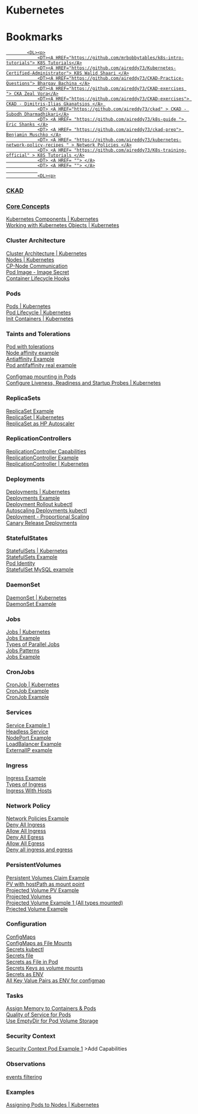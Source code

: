 # Kubernetes


<!DOCTYPE NETSCAPE-Bookmark-file-1>
<!-- This is an automatically generated file.
     It will be read and overwritten.
     DO NOT EDIT! -->
<META HTTP-EQUIV="Content-Type" CONTENT="text/html; charset=UTF-8">
<TITLE>Kubernetes CKA/ CKAD Bookmarks</TITLE>
<H1>Bookmarks</H1>

<DL><p> 
<DT><A HREF=" " 

            <DL><p>
                <DT><A HREF="https://github.com/mrbobbytables/k8s-intro-tutorials"> K8S Tutorials</A>
				<DT><A HREF="https://github.com/aireddy73/Kubernetes-Certified-Administrator"> K8S Walid Shaari </A>
				<DT><A HREF="https://github.com/aireddy73/CKAD-Practice-Questions"> Bhargav Bachina </A>
				<DT><A HREF="https://github.com/aireddy73/CKAD-exercises "> CKA Zeal Vora</A>
				<DT><A HREF="https://github.com/aireddy73/CKAD-exercises"> CKAD - Dimitris-Ilias Gkanatsios </A> 
				<DT> <A HREF="https://github.com/aireddy73/ckad" > CKAD - Subodh Dharmadhikari</A>
				<DT> <A HREF= "https://github.com/aireddy73/k8s-guide "> Eric Shanks </A>
				<DT> <A HREF= "https://github.com/aireddy73/ckad-prep"> Benjamin Muschko </A>
				<DT> <A HREF= "https://github.com/aireddy73/kubernetes-network-policy-recipes " > Network Policies </A>
				<DT> <A HREF= "https://github.com/aireddy73/K8s-training-official" > K8S Tutorials </A>
				<DT> <A HREF= ""> </A>
				<DT> <A HREF= ""> </A>
				
				<DL><p>




</DL> </P>

<DL><p>
        <DT><H3 ADD_DATE="1596599838" LAST_MODIFIED="1597181536">CKAD</H3>
        <DL><p>
            <DT><H3 ADD_DATE="1596599860" LAST_MODIFIED="1596650209">Core Concepts</H3>
            <DL><p>
                <DT><A HREF="https://kubernetes.io/docs/concepts/overview/components/">Kubernetes Components | Kubernetes</A>
                <DT><A HREF="https://kubernetes.io/docs/concepts/overview/working-with-objects/">Working with Kubernetes Objects | Kubernetes</A>
            </DL><p>
            <DT><H3 ADD_DATE="1596931542" LAST_MODIFIED="1597107879">Cluster Architecture</H3>
            <DL><p>
                <DT><A HREF="https://kubernetes.io/docs/concepts/architecture/">Cluster Architecture | Kubernetes</A>
                <DT><A HREF="https://kubernetes.io/docs/concepts/architecture/nodes/" >Nodes | Kubernetes</A>
                <DT><A HREF="https://kubernetes.io/docs/concepts/architecture/control-plane-node-communication/" >CP-Node Communication</A>
                <DT><A HREF="https://kubernetes.io/docs/concepts/containers/images/#using-a-private-registry" >Pod Image - Image Secret</A>
                <DT><A HREF="https://kubernetes.io/docs/concepts/containers/container-lifecycle-hooks/">Container Lifecycle Hooks</A>
            </DL><p>
            <DT><H3 ADD_DATE="1597107891" LAST_MODIFIED="1598398915">Pods</H3>
            <DL><p>
                <DT><A HREF="https://kubernetes.io/docs/concepts/workloads/pods/">Pods | Kubernetes</A>
                <DT><A HREF="https://kubernetes.io/docs/concepts/workloads/pods/pod-lifecycle/" >Pod Lifecycle | Kubernetes</A>
                <DT><A HREF="https://kubernetes.io/docs/concepts/workloads/pods/init-containers/" >Init Containers | Kubernetes</A>
                <DT><H3 ADD_DATE="1597534609" LAST_MODIFIED="1597620293">Taints and Tolerations</H3>
                <DL><p>
                    <DT><A HREF="https://kubernetes.io/docs/concepts/scheduling-eviction/taint-and-toleration/#concepts" >Pod with tolerations</A>
                    <DT><A HREF="https://kubernetes.io/docs/concepts/scheduling-eviction/assign-pod-node/#node-affinity" >Node affinity example</A>
                    <DT><A HREF="https://kubernetes.io/docs/concepts/scheduling-eviction/assign-pod-node/#inter-pod-affinity-and-anti-affinity" >Antiaffinity Example</A>
                    <DT><A HREF="https://kubernetes.io/docs/concepts/scheduling-eviction/assign-pod-node/#always-co-located-in-the-same-node" >Pod antifaffinity real example</A>
                </DL><p>
                <DT><A HREF="https://kubernetes.io/docs/tasks/configure-pod-container/configure-pod-configmap/#define-a-container-environment-variable-with-data-from-a-single-configmap">Configmap mounting in Pods</A>
                <DT><A HREF="https://kubernetes.io/docs/tasks/configure-pod-container/configure-liveness-readiness-startup-probes/" ">Configure Liveness, Readiness and Startup Probes | Kubernetes</A>
            </DL><p>
            <DT><H3 ADD_DATE="1597182272" LAST_MODIFIED="1597192613">ReplicaSets</H3>
            <DL><p>
                <DT><A HREF="https://kubernetes.io/docs/concepts/workloads/controllers/replicaset/#example" >ReplicaSet Example</A>
                <DT><A HREF="https://kubernetes.io/docs/concepts/workloads/controllers/replicaset/" >ReplicaSet | Kubernetes</A>
                <DT><A HREF="https://kubernetes.io/docs/concepts/workloads/controllers/replicaset/#replicaset-as-a-horizontal-pod-autoscaler-target">ReplicaSet as HP Autoscaler</A>
            </DL><p>
            <DT><H3 ADD_DATE="1597192634" LAST_MODIFIED="1597193243">ReplicationControllers</H3>
            <DL><p>
                <DT><A HREF="https://kubernetes.io/docs/concepts/workloads/controllers/replicationcontroller/#responsibilities-of-the-replicationcontroller" >ReplicationController Capabilities</A>
                <DT><A HREF="https://kubernetes.io/docs/concepts/workloads/controllers/replicationcontroller/#running-an-example-replicationcontroller">ReplicationController Example</A>
                <DT><A HREF="https://kubernetes.io/docs/concepts/workloads/controllers/replicationcontroller/" >ReplicationController | Kubernetes</A>
            </DL><p>
            <DT><H3 ADD_DATE="1597193254" LAST_MODIFIED="1597252439">Deployments</H3>
            <DL><p>
                <DT><A HREF="https://kubernetes.io/docs/concepts/workloads/controllers/deployment/" >Deployments | Kubernetes</A>
                <DT><A HREF="https://kubernetes.io/docs/concepts/workloads/controllers/deployment/#creating-a-deployment">Deployments Example</A>
                <DT><A HREF="https://kubernetes.io/docs/concepts/workloads/controllers/deployment/#checking-rollout-history-of-a-deployment" >Deployment Rollout kubectl</A>
                <DT><A HREF="https://kubernetes.io/docs/concepts/workloads/controllers/deployment/#scaling-a-deployment" >Autoscaling Deployments kubectl</A>
                <DT><A HREF="https://kubernetes.io/docs/concepts/workloads/controllers/deployment/#proportional-scaling" >Deployment - Proportional Scaling</A>
                <DT><A HREF="https://kubernetes.io/docs/concepts/workloads/controllers/deployment/#canary-deployment" >Canary Release Deployments</A>
            </DL><p>
            <DT><H3 ADD_DATE="1597258153" LAST_MODIFIED="1597788129">StatefulStates</H3>
            <DL><p>
                <DT><A HREF="https://kubernetes.io/docs/concepts/workloads/controllers/statefulset/" >StatefulSets | Kubernetes</A>
                <DT><A HREF="https://kubernetes.io/docs/concepts/workloads/controllers/statefulset/#components" >StatefulSets Example</A>
                <DT><A HREF="https://kubernetes.io/docs/concepts/workloads/controllers/statefulset/#pod-identity" >Pod Identity</A>
                <DT><A HREF="https://kubernetes.io/docs/tasks/run-application/run-replicated-stateful-application/#statefulset" >StatefulSet MySQL example</A>
            </DL><p>
            <DT><H3 ADD_DATE="1597270310" LAST_MODIFIED="1597272090">DaemonSet</H3>
            <DL><p>
                <DT><A HREF="https://kubernetes.io/docs/concepts/workloads/controllers/daemonset/" >DaemonSet | Kubernetes</A>
                <DT><A HREF="https://kubernetes.io/docs/concepts/workloads/controllers/daemonset/#create-a-daemonset" >DaemonSet Example</A>
            </DL><p>
            <DT><H3 ADD_DATE="1597272100" LAST_MODIFIED="1604690709">Jobs</H3>
            <DL><p>
                <DT><A HREF="https://kubernetes.io/docs/concepts/workloads/controllers/job/">Jobs | Kubernetes</A>
                <DT><A HREF="https://kubernetes.io/docs/concepts/workloads/controllers/job/#running-an-example-job" >Jobs Example</A>
                <DT><A HREF="https://kubernetes.io/docs/concepts/workloads/controllers/job/#parallel-jobs" >Types of Parallel Jobs</A>
                <DT><A HREF="https://kubernetes.io/docs/concepts/workloads/controllers/job/#job-patterns" >Jobs Patterns</A>
                <DT><A HREF="https://kubernetes.io/docs/concepts/workloads/pods/#pod-templates" >Jobs Example</A>
            </DL><p>
            <DT><H3 ADD_DATE="1597275373" LAST_MODIFIED="1598308150">CronJobs</H3>
            <DL><p>
                <DT><A HREF="https://kubernetes.io/docs/concepts/workloads/controllers/cron-jobs/" >CronJob | Kubernetes</A>
                <DT><A HREF="https://kubernetes.io/docs/concepts/workloads/controllers/cron-jobs/#example" >CronJob Example</A>
                <DT><A HREF="https://kubernetes.io/docs/tasks/job/automated-tasks-with-cron-jobs/#creating-a-cron-job" >CronJob Example</A>
            </DL><p>
            <DT><H3 ADD_DATE="1597289232" LAST_MODIFIED="1597359424">Services</H3>
            <DL><p>
                <DT><A HREF="https://kubernetes.io/docs/concepts/services-networking/service/#defining-a-service" >Service Example 1</A>
                <DT><A HREF="https://kubernetes.io/docs/concepts/services-networking/service/#headless-services" >Headless Service</A>
                <DT><A HREF="https://kubernetes.io/docs/concepts/services-networking/service/#nodeport" >NodePort Example</A>
                <DT><A HREF="https://kubernetes.io/docs/concepts/services-networking/service/#loadbalancer" >LoadBalancer Example</A>
                <DT><A HREF="https://kubernetes.io/docs/concepts/services-networking/service/#external-ips" >ExternalIP example</A>
            </DL><p>
            <DT><H3 ADD_DATE="1597359438" LAST_MODIFIED="1609726683">Ingress</H3>
            <DL><p>
                <DT><A HREF="https://kubernetes.io/docs/concepts/services-networking/ingress/#the-ingress-resource"> Ingress Example</A>
                <DT><A HREF="https://kubernetes.io/docs/concepts/services-networking/ingress/#types-of-ingress" >Types of Ingress</A>
                <DT><A HREF="https://kubernetes.io/docs/concepts/services-networking/ingress/#hostname-wildcards" >Ingress With Hosts</A>
            </DL><p>
            <DT><H3 ADD_DATE="1597360730" LAST_MODIFIED="1597450355">Network Policy</H3>
            <DL><p>
                <DT><A HREF="https://kubernetes.io/docs/concepts/services-networking/network-policies/#networkpolicy-resource" >Network Policies Example</A>
                <DT><A HREF="https://kubernetes.io/docs/concepts/services-networking/network-policies/#default-deny-all-ingress-traffic" >Deny All Ingress</A>
                <DT><A HREF="https://kubernetes.io/docs/concepts/services-networking/network-policies/#default-allow-all-ingress-traffic" >Allow All Ingress</A>
                <DT><A HREF="https://kubernetes.io/docs/concepts/services-networking/network-policies/#default-deny-all-egress-traffic" >Deny All Egress</A>
                <DT><A HREF="https://kubernetes.io/docs/concepts/services-networking/network-policies/#default-allow-all-egress-traffic" >Allow All Egress</A>
                <DT><A HREF="https://kubernetes.io/docs/concepts/services-networking/network-policies/#default-deny-all-ingress-and-all-egress-traffic" >Deny all ingress and egress</A>
            </DL><p>
            <DT><H3 ADD_DATE="1597450428" LAST_MODIFIED="1609780585">PersistentVolumes</H3>
            <DL><p>
                <DT><A HREF="https://kubernetes.io/docs/concepts/storage/persistent-volumes/#persistentvolumeclaims" >Persistent Volumes Claim Example</A>
                <DT><A HREF="https://kubernetes.io/docs/tasks/configure-pod-container/configure-persistent-volume-storage/#create-a-persistentvolume" >PV with hostPath as mount point</A>
                <DT><A HREF="https://kubernetes.io/docs/tasks/configure-pod-container/configure-projected-volume-storage/#configure-a-projected-volume-for-a-pod" >Projected Volume PV Example</A>
                <DT><A HREF="https://kubernetes.io/docs/concepts/storage/volumes/#projected" >Projected Volumes</A>
                <DT><A HREF="https://kubernetes.io/docs/concepts/storage/volumes/#example-pod-with-a-secret-a-downward-api-and-a-configmap">Projected Volume Example 1 (All types mounted)</A>
                <DT><A HREF="https://kubernetes.io/docs/tasks/configure-pod-container/configure-projected-volume-storage/" >Prjected Volume Example</A>
            </DL><p>
            <DT><H3 ADD_DATE="1597453196" LAST_MODIFIED="1598381597">Configuration</H3>
            <DL><p>
                <DT><A HREF="https://kubernetes.io/docs/concepts/configuration/configmap/" >ConfigMaps</A>
                <DT><A HREF="https://kubernetes.io/docs/concepts/configuration/configmap/#using-configmaps-as-files-from-a-pod">ConfigMaps as File Mounts</A>
                <DT><A HREF="https://kubernetes.io/docs/concepts/configuration/secret/#creating-a-secret-using-kubectl" >Secrets kubectl</A>
                <DT><A HREF="https://kubernetes.io/docs/concepts/configuration/secret/#creating-a-secret-manually" A>Secrets file</A>
                <DT><A HREF="https://kubernetes.io/docs/concepts/configuration/secret/#using-secrets-as-files-from-a-pod" >Secrets as File in Pod</A>
                <DT><A HREF="https://kubernetes.io/docs/concepts/configuration/secret/#projection-of-secret-keys-to-specific-paths">Secrets Keys as volume mounts</A>
                <DT><A HREF="https://kubernetes.io/docs/concepts/configuration/secret/#using-secrets-as-environment-variables">Secrets as ENV</A>
                <DT><A HREF="https://kubernetes.io/docs/tasks/configure-pod-container/configure-pod-configmap/#configure-all-key-value-pairs-in-a-configmap-as-container-environment-variables" >All Key Value Pairs as ENV for configmap</A>
            </DL><p>
            <DT><H3 ADD_DATE="1597620327" LAST_MODIFIED="1597688731">Tasks</H3>
            <DL><p>
                <DT><A HREF="https://kubernetes.io/docs/tasks/configure-pod-container/assign-memory-resource/" >Assign Memory to Containers &amp; Pods</A>
                <DT><A HREF="https://kubernetes.io/docs/tasks/configure-pod-container/quality-service-pod/" >Quality of Service for Pods</A>
                <DT><A HREF="https://kubernetes.io/docs/tasks/configure-pod-container/configure-volume-storage/#configure-a-volume-for-a-pod" >Use EmptyDir for Pod Volume Storage</A>
            </DL><p>
            <DT><H3 ADD_DATE="1597695184" LAST_MODIFIED="1597698085">Security Context</H3>
            <DL><p>
                <DT><A HREF="https://kubernetes.io/docs/tasks/configure-pod-container/security-context/#set-the-security-context-for-a-pod" >Security Context Pod Example 1</A>
                >Add Capabilities </A>
            </DL><p>
            <DT><H3 ADD_DATE="1603063758" LAST_MODIFIED="1603063758">Observations</H3>
            <DL><p>
                <DT><A HREF="https://kubernetes.io/docs/tasks/debug-application-cluster/events-stackdriver/" >events filtering</A>
            </DL><p>
            <DT><H3 ADD_DATE="1609444476" LAST_MODIFIED="1609709726">Examples</H3>
            <DL><p>
                <DT><A HREF="https://kubernetes.io/docs/concepts/scheduling-eviction/assign-pod-node/#step-two-add-a-nodeselector-field-to-your-pod-configuration" >Assigning Pods to Nodes | Kubernetes</A>
            </DL><p>
        </DL><p>
</DL><p>
